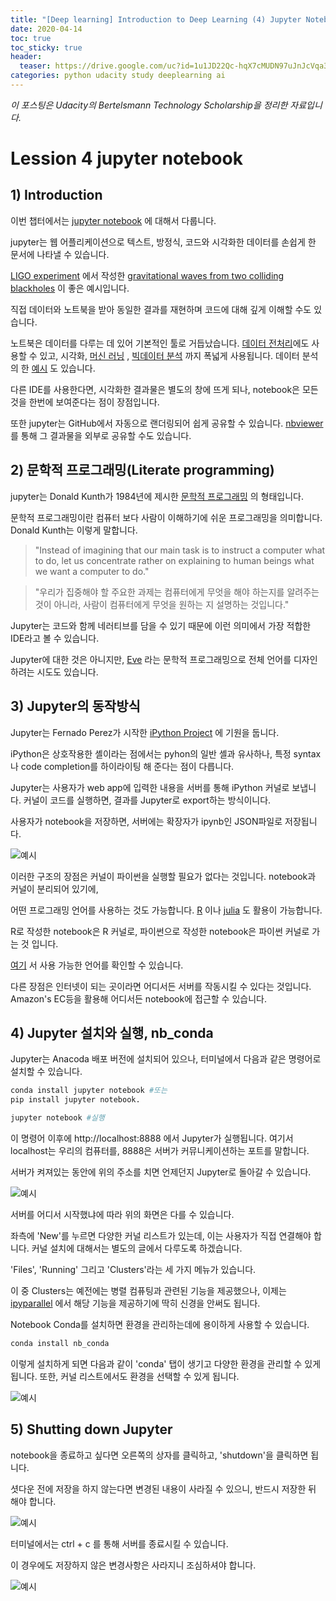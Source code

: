 ```yaml
---
title: "[Deep learning] Introduction to Deep Learning (4) Jupyter Notebook(1)"
date: 2020-04-14
toc: true
toc_sticky: true
header:
  teaser: https://drive.google.com/uc?id=1u1JD22Qc-hqX7cMUDN97uJnJcVqa3aXh
categories: python udacity study deeplearning ai
---
```



*이 포스팅은 Udacity의 Bertelsmann Technology Scholarship을 정리한 자료입니다.*  


# Lession 4 jupyter notebook

## 1) Introduction  

이번 챕터에서는 [jupyter notebook](https://jupyter.org/) 에 대해서 다룹니다. 

jupyter는 웹 어플리케이션으로 텍스트, 방정식, 코드와 시각화한 데이터를 손쉽게 한 문서에 나타낼 수 있습니다.

[LIGO experiment](https://www.ligo.caltech.edu/news/ligo20160211) 에서 작성한 [gravitational waves from two colliding blackholes](https://www.gw-openscience.org/s/events/GW150914/GW150914_tutorial.html) 이 좋은 예시입니다.

직접 데이터와 노트북을 받아 동일한 결과를 재현하며 코드에 대해 깊게 이해할 수도 있습니다.

노트북은 데이터를 다루는 데 있어 기본적인 툴로 거듭났습니다. [데이터 전처리](http://nbviewer.jupyter.org/github/jmsteinw/Notebooks/blob/master/IndeedJobs.ipynb)에도 사용할 수 있고, 시각화, [머신 러닝](https://nbviewer.jupyter.org/github/masinoa/machine_learning/blob/master/04_Neural_Networks.ipynb) , [빅데이터 분석](https://nbviewer.jupyter.org/github/tdhopper/rta-pyspark-presentation/blob/master/slides.ipynb) 까지 폭넓게 사용됩니다. 데이터 분석의 한 [예시](https://github.com/mcleonard/blog_posts/blob/master/body_fat_percentage.ipynb) 도 있습니다.

다른 IDE를 사용한다면, 시각화한 결과물은 별도의 창에 뜨게 되나, notebook은 모든 것을 한번에 보여준다는 점이 장점입니다.

또한 jupyter는 GitHub에서 자동으로 랜더링되어 쉽게 공유할 수 있습니다. [nbviewer]( http://nbviewer.jupyter.org/ ) 를 통해 그 결과물을 외부로 공유할 수도 있습니다.



## 2) 문학적 프로그래밍(Literate programming)

jupyter는 Donald Kunth가 1984년에 제시한 [문학적 프로그래밍](http://www.literateprogramming.com/) 의 형태입니다. 

문학적 프로그래밍이란 컴퓨터 보다 사람이 이해하기에 쉬운 프로그래밍을 의미합니다. Donald Kunth는 이렇게 말합니다.

> "Instead of imagining that our main task is to instruct a computer what to do, let us concentrate rather on explaining to human beings what we want a computer to do."

> "우리가 집중해야 할 주요한 과제는 컴퓨터에게 무엇을 해야 하는지를 알려주는 것이 아니라, 사람이 컴퓨터에게 무엇을 원하는 지 설명하는 것입니다."

Jupyter는 코드와 함께 네러티브를 담을 수 있기 때문에 이런 의미에서 가장 적합한 IDE라고 볼 수 있습니다. 

Jupyter에 대한 것은 아니지만, [Eve](http://witheve.com/) 라는 문학적 프로그래밍으로 전체 언어를 디자인 하려는 시도도 있습니다.


## 3) Jupyter의 동작방식

Jupyter는 Fernado Perez가 시작한 [iPython Project](https://ipython.org/) 에 기원을 둡니다. 

iPython은 상호작용한 셸이라는 점에서는 pyhon의 일반 셸과 유사하나, 특정 syntax나 code completion를 하이라이팅 해 준다는 점이 다릅니다.

Jupyter는 사용자가 web app에 입력한 내용을 서버를 통해 iPython 커널로 보냅니다. 커널이 코드를 실행하면, 결과를 Jupyter로 export하는 방식이니다.

사용자가 notebook을 저장하면, 서버에는 확장자가 ipynb인 JSON파일로 저장됩니다.

![예시](https://drive.google.com/uc?id=1pkkefiJ6UrkY4t95uLvDyj46xegCEpjY)

이러한 구조의 장점은 커널이 파이썬을 실행할 필요가 없다는 것입니다. notebook과 커널이 분리되어 있기에, 

어떤 프로그래밍 언어를 사용하는 것도 가능합니다. [R](https://www.r-project.org/) 이나 [julia](https://julialang.org/) 도 활용이 가능합니다.

R로 작성한 notebook은 R 커널로, 파이썬으로 작성한 notebook은 파이썬 커널로 가는 것 입니다. 

[여기](https://github.com/jupyter/jupyter/wiki/Jupyter-kernels) 서 사용 가능한 언어를 확인할 수 있습니다.

다른 장점은 인터넷이 되는 곳이라면 어디서든 서버를 작동시킬 수 있다는 것입니다. Amazon's EC등을 활용해 어디서든 notebook에 접근할 수 있습니다.


## 4) Jupyter 설치와 실행, nb_conda

Jupyter는 Anacoda 배포 버전에 설치되어 있으나, 터미널에서 다음과 같은 명령어로 설치할 수 있습니다.


```python
conda install jupyter notebook #또는
pip install jupyter notebook.

jupyter notebook #실행
```

이 명령어 이후에 http://localhost:8888 에서 Jupyter가 실행됩니다. 여기서 localhost는 우리의 컴퓨터를, 8888은 서버가 커뮤니케이션하는 포트를 말합니다. 

서버가 켜져있는 동안에 위의 주소를 치면 언제던지 Jupyter로 돌아갈 수 있습니다. 

![예시](https://drive.google.com/uc?id=1FM3sSucpwWRu98jlLVbIa-JfS_rg3bJW)

서버를 어디서 시작했냐에 따라 위의 화면은 다를 수 있습니다. 

좌측에 'New'를 누르면 다양한 커널 리스트가 있는데, 이는 사용자가 직접 연결해야 합니다. 
커널 설치에 대해서는 별도의 글에서 다루도록 하겠습니다.

'Files', 'Running' 그리고 'Clusters'라는 세 가지 메뉴가 있습니다. 

이 중 Clusters는 예전에는 병렬 컴퓨팅과 관련된 기능을 제공했으나, 이제는 [ipyparallel](https://ipyparallel.readthedocs.io/en/latest/intro.html) 에서 해당 기능을 제공하기에 딱히 신경을 안써도 됩니다.

Notebook Conda를 설치하면 환경을 관리하는데에 용이하게 사용할 수 있습니다.
 
```python
conda install nb_conda
```

이렇게 설치하게 되면 다음과 같이 'conda' 탭이 생기고 다양한 환경을 관리할 수 있게 됩니다. 또한, 커널 리스트에서도 환경을 선택할 수 있게 됩니다.

![예시](https://drive.google.com/uc?id=1DaDLNM4FmHh6bTFpk3Q2LaVUzoVwguJ1)


## 5) Shutting down Jupyter

notebook을 종료하고 싶다면 오른쪽의 상자를 클릭하고, 'shutdown'을 클릭하면 됩니다. 

셧다운 전에 저장을 하지 않는다면 변경된 내용이 사라질 수 있으니, 반드시 저장한 뒤 해야 합니다.

![예시](https://drive.google.com/uc?id=1I03tNsG1wATS9PCoJ0Pf4vi48dNp-zSy)

터미널에서는 ctrl + c 를 통해 서버를 종료시킬 수 있습니다. 

이 경우에도 저장하지 않은 변경사항은 사라지니 조심하셔야 합니다.

![예시](https://drive.google.com/uc?id=1dyPQn94n78bX3w2BqLBnJPIkXCHLiAkO)

